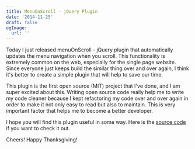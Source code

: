 ```yaml
---
title: MenuOnScroll - jQuery Plugin
date: '2014-11-25'
draft: false
ogImage:
  url: ''
---
```


Today I just released menuOnScroll - jQuery plugin that automatically updates the menu
navigation when you scroll. This functionality is extremely common on the web,
especially for the single page website. <!--more-->
Since everyone just keeps build the similar thing over and over again, I think it's better to create a simple plugin that will help to save our time.

This plugin is the first open source (MIT) project that I've done, and I am
super excited about this. Writing open source code really help me to write my
code cleaner because I kept refactoring my code over and over again in order to
make it not only easy to read but also to maintain. This is very important
factor that helps me to become a better developer.

I hope you will find this plugin useful in some way. Here is the [source
code](https://github.com/pmkhoa/jquery-menuOnScroll) if you want to check it
out.

Cheers! Happy Thanksgiving!
